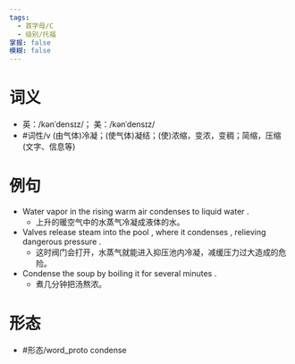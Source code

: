 ```yaml
---
tags:
  - 首字母/C
  - 级别/托福
掌握: false
模糊: false
---
```

# 词义
- 英：/kənˈdensɪz/； 美：/kənˈdensɪz/
- #词性/v  (由气体)冷凝；(使气体)凝结；(使)浓缩，变浓，变稠；简缩，压缩(文字、信息等)
# 例句
- Water vapor in the rising warm air condenses to liquid water .
	- 上升的暖空气中的水蒸气冷凝成液体的水。
- Valves release steam into the pool , where it condenses , relieving dangerous pressure .
	- 这时阀门会打开，水蒸气就能进入抑压池内冷凝，减缓压力过大造成的危险。
- Condense the soup by boiling it for several minutes .
	- 煮几分钟把汤熬浓。
# 形态
- #形态/word_proto condense
